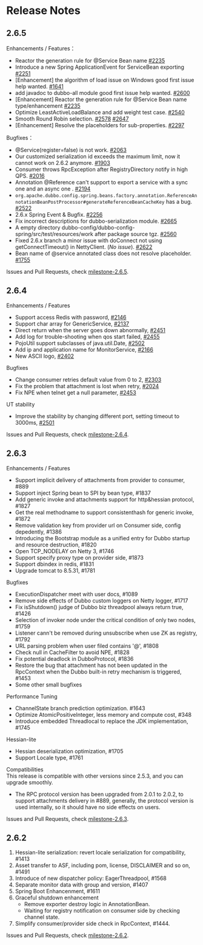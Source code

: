 # Release Notes

## 2.6.5

Enhancements / Features：    

- Reactor the generation rule for @Service Bean name [#2235](https://github.com/apache/incubator-dubbo/issues/2235) 
- Introduce a new Spring ApplicationEvent for ServiceBean exporting [#2251](https://github.com/apache/incubator-dubbo/issues/2251) 
- [Enhancement] the algorithm of load issue on Windows good first issue help wanted. [#1641](https://github.com/apache/incubator-dubbo/issues/1641)
- add javadoc to dubbo-all module good first issue help wanted. [#2600](https://github.com/apache/incubator-dubbo/issues/2600) 
- [Enhancement] Reactor the generation rule for @Service Bean name type/enhancement [#2235](https://github.com/apache/incubator-dubbo/issues/2235) 
- Optimize LeastActiveLoadBalance and add weight test case. [#2540](https://github.com/apache/incubator-dubbo/issues/2540) 
- Smooth Round Robin selection. [#2578](https://github.com/apache/incubator-dubbo/issues/2578) [#2647](https://github.com/apache/incubator-dubbo/pull/2647) 
- [Enhancement] Resolve the placeholders for sub-properties. [#2297](https://github.com/apache/incubator-dubbo/issues/2297) 


Bugfixes：    

- @Service(register=false) is not work. [#2063](https://github.com/apache/incubator-dubbo/issues/2063) 
- Our customized serialization id exceeds the maximum limit, now it cannot work on 2.6.2 anymore. [#1903](https://github.com/apache/incubator-dubbo/issues/1903) 
- Consumer throws RpcException after RegistryDirectory notify in high QPS. [#2016](https://github.com/apache/incubator-dubbo/issues/2016)   
- Annotation @Reference can't support to export a service with a sync one and an async one . [#2194](https://github.com/apache/incubator-dubbo/issues/2194) 
- `org.apache.dubbo.config.spring.beans.factory.annotation.ReferenceAnnotationBeanPostProcessor#generateReferenceBeanCacheKey` has a bug. [#2522](https://github.com/apache/incubator-dubbo/issues/2522) 
- 2.6.x Spring Event & Bugfix. [#2256](https://github.com/apache/incubator-dubbo/issues/2256) 
- Fix incorrect descriptions for dubbo-serialization module. [#2665](https://github.com/apache/incubator-dubbo/issues/2665) 
- A empty directory dubbo-config/dubbo-config-spring/src/test/resources/work after package source tgz. [#2560](https://github.com/apache/incubator-dubbo/issues/2560)
- Fixed 2.6.x branch a minor issue with doConnect not using getConnectTimeout() in NettyClient.  (*No issue*). [#2622](https://github.com/apache/incubator-dubbo/pull/2622) 
- Bean name of @service annotated class does not resolve placeholder. [#1755](https://github.com/apache/incubator-dubbo/issues/1755) 



Issues and Pull Requests, check [milestone-2.6.5](https://github.com/apache/incubator-dubbo/milestone/21).

## 2.6.4

Enhancements / Features

- Support access Redis with password, [#2146](https://github.com/apache/incubator-dubbo/pull/2146)
- Support char array for GenericService, [#2137](https://github.com/apache/incubator-dubbo/pull/2137)
- Direct return when the server goes down abnormally, [#2451](https://github.com/apache/incubator-dubbo/pull/2451)
- Add log for trouble-shooting when qos start failed, [#2455](https://github.com/apache/incubator-dubbo/pull/2455)
- PojoUtil support subclasses of java.util.Date, [#2502](https://github.com/apache/incubator-dubbo/pull/2502)
- Add ip and application name for MonitorService, [#2166](https://github.com/apache/incubator-dubbo/pull/2166)
- New ASCII logo, [#2402](https://github.com/apache/incubator-dubbo/pull/2402)

Bugfixes

- Change consumer retries default value from 0 to 2, [#2303](https://github.com/apache/incubator-dubbo/pull/2303)
- Fix the problem that attachment is lost when retry, [#2024](https://github.com/apache/incubator-dubbo/pull/2024)
- Fix NPE when telnet get a null parameter, [#2453](https://github.com/apache/incubator-dubbo/pull/2453)

UT stability

- Improve the stability by changing different port, setting timeout to 3000ms, [#2501](https://github.com/apache/incubator-dubbo/pull/2501)

Issues and Pull Requests, check [milestone-2.6.4](https://github.com/apache/incubator-dubbo/milestone/19).

## 2.6.3

Enhancements / Features

- Support implicit delivery of attachments from provider to consumer, #889
- Support inject Spring bean to SPI by bean type, #1837
- Add generic invoke and attachments support for http&hessian protocol, #1827
- Get the real methodname to support consistenthash for generic invoke, #1872
- Remove validation key from provider url on Consumer side, config depedently, #1386
- Introducing the Bootstrap module as a unified entry for Dubbo startup and resource destruction, #1820
- Open TCP_NODELAY on Netty 3, #1746
- Support specify proxy type on provider side, #1873
- Support dbindex in redis, #1831
- Upgrade tomcat to 8.5.31, #1781

Bugfixes

- ExecutionDispatcher meet with user docs, #1089
- Remove side effects of Dubbo custom loggers on Netty logger, #1717
- Fix isShutdown() judge of Dubbo biz threadpool always return true, #1426
- Selection of invoker node under the critical condition of only two nodes, #1759
- Listener cann't be removed during unsubscribe when use ZK as registry, #1792
- URL parsing problem when user filed contains '@',  #1808
- Check null in CacheFilter to avoid NPE, #1828
- Fix potential deadlock in DubboProtocol, #1836
- Restore the bug that attachment has not been updated in the RpcContext when the Dubbo built-in retry mechanism is triggered, #1453
- Some other small bugfixes

Performance Tuning

- ChannelState branch prediction optimization. #1643
- Optimize AtomicPositiveInteger, less memory and compute cost, #348
- Introduce embedded Threadlocal to replace the JDK implementation, #1745

Hessian-lite

- Hessian deserialization optimization, #1705
- Support Locale type, #1761

Compatibilities  
This release is compatible with other versions since 2.5.3, and you can upgrade smoothly.
- The RPC protocol version has been upgraded from 2.0.1 to 2.0.2, to support attachments delivery in #889, 
generally, the protocol version is used internally, so it should have no side effects on users.

Issues and Pull Requests, check [milestone-2.6.3](https://github.com/apache/incubator-dubbo/milestone/17).


## 2.6.2

1. Hessian-lite serialization: revert locale serialization for compatibility, #1413
2. Asset transfer to ASF, including pom, license, DISCLAIMER and so on, #1491
3. Introduce of new dispatcher policy: EagerThreadpool, #1568
4. Separate monitor data with group and version, #1407
5. Spring Boot Enhancenment, #1611
6. Graceful shutdown enhancement
   - Remove exporter destroy logic in AnnotationBean.
   - Waiting for registry notification on consumer side by checking channel state.
7. Simplify consumer/provider side check in RpcContext, #1444.

Issues and Pull Requests, check [milestone-2.6.2](https://github.com/apache/incubator-dubbo/milestone/15).